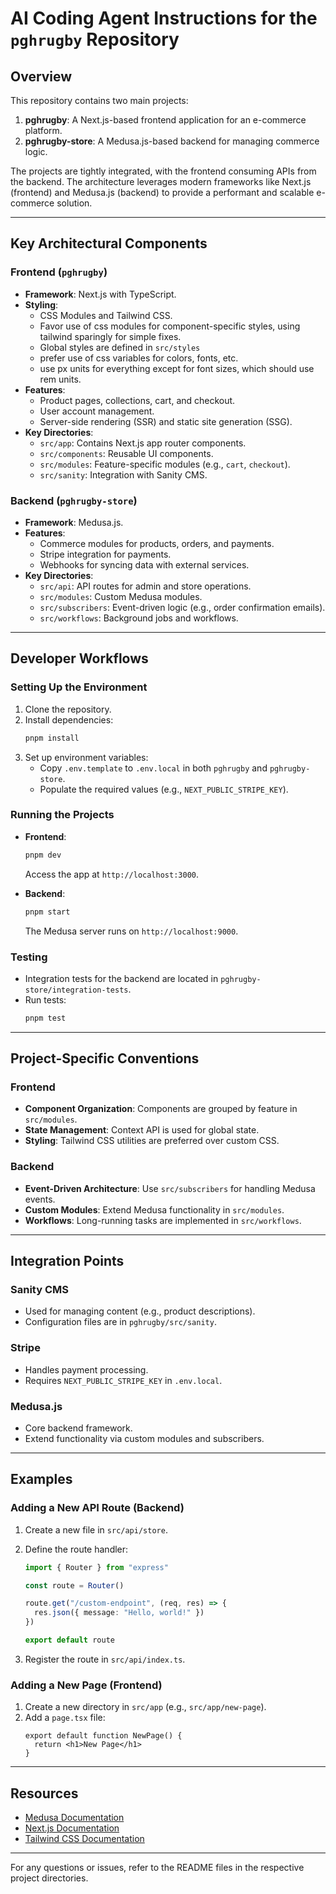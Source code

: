 # AI Coding Agent Instructions for the `pghrugby` Repository

## Overview

This repository contains two main projects:

1. **pghrugby**: A Next.js-based frontend application for an e-commerce platform.
2. **pghrugby-store**: A Medusa.js-based backend for managing commerce logic.

The projects are tightly integrated, with the frontend consuming APIs from the backend. The architecture leverages modern frameworks like Next.js (frontend) and Medusa.js (backend) to provide a performant and scalable e-commerce solution.

---

## Key Architectural Components

### Frontend (`pghrugby`)

- **Framework**: Next.js with TypeScript.
- **Styling**:
  - CSS Modules and Tailwind CSS.
  - Favor use of css modules for component-specific styles, using tailwind sparingly for simple fixes.
  - Global styles are defined in `src/styles`
  - prefer use of css variables for colors, fonts, etc.
  - use px units for everything except for font sizes, which should use rem units.
- **Features**:
  - Product pages, collections, cart, and checkout.
  - User account management.
  - Server-side rendering (SSR) and static site generation (SSG).
- **Key Directories**:
  - `src/app`: Contains Next.js app router components.
  - `src/components`: Reusable UI components.
  - `src/modules`: Feature-specific modules (e.g., `cart`, `checkout`).
  - `src/sanity`: Integration with Sanity CMS.

### Backend (`pghrugby-store`)

- **Framework**: Medusa.js.
- **Features**:
  - Commerce modules for products, orders, and payments.
  - Stripe integration for payments.
  - Webhooks for syncing data with external services.
- **Key Directories**:
  - `src/api`: API routes for admin and store operations.
  - `src/modules`: Custom Medusa modules.
  - `src/subscribers`: Event-driven logic (e.g., order confirmation emails).
  - `src/workflows`: Background jobs and workflows.

---

## Developer Workflows

### Setting Up the Environment

1. Clone the repository.
2. Install dependencies:
   ```bash
   pnpm install
   ```
3. Set up environment variables:
   - Copy `.env.template` to `.env.local` in both `pghrugby` and `pghrugby-store`.
   - Populate the required values (e.g., `NEXT_PUBLIC_STRIPE_KEY`).

### Running the Projects

- **Frontend**:

  ```bash
  pnpm dev
  ```

  Access the app at `http://localhost:3000`.

- **Backend**:
  ```bash
  pnpm start
  ```
  The Medusa server runs on `http://localhost:9000`.

### Testing

- Integration tests for the backend are located in `pghrugby-store/integration-tests`.
- Run tests:
  ```bash
  pnpm test
  ```

---

## Project-Specific Conventions

### Frontend

- **Component Organization**: Components are grouped by feature in `src/modules`.
- **State Management**: Context API is used for global state.
- **Styling**: Tailwind CSS utilities are preferred over custom CSS.

### Backend

- **Event-Driven Architecture**: Use `src/subscribers` for handling Medusa events.
- **Custom Modules**: Extend Medusa functionality in `src/modules`.
- **Workflows**: Long-running tasks are implemented in `src/workflows`.

---

## Integration Points

### Sanity CMS

- Used for managing content (e.g., product descriptions).
- Configuration files are in `pghrugby/src/sanity`.

### Stripe

- Handles payment processing.
- Requires `NEXT_PUBLIC_STRIPE_KEY` in `.env.local`.

### Medusa.js

- Core backend framework.
- Extend functionality via custom modules and subscribers.

---

## Examples

### Adding a New API Route (Backend)

1. Create a new file in `src/api/store`.
2. Define the route handler:

   ```typescript
   import { Router } from "express"

   const route = Router()

   route.get("/custom-endpoint", (req, res) => {
     res.json({ message: "Hello, world!" })
   })

   export default route
   ```

3. Register the route in `src/api/index.ts`.

### Adding a New Page (Frontend)

1. Create a new directory in `src/app` (e.g., `src/app/new-page`).
2. Add a `page.tsx` file:
   ```tsx
   export default function NewPage() {
     return <h1>New Page</h1>
   }
   ```

---

## Resources

- [Medusa Documentation](https://docs.medusajs.com/)
- [Next.js Documentation](https://nextjs.org/docs)
- [Tailwind CSS Documentation](https://tailwindcss.com/docs)

---

For any questions or issues, refer to the README files in the respective project directories.
